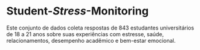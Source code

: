 # Student-_Stress_-Monitoring
Este conjunto de dados coleta respostas de 843 estudantes universitários de 18 a 21 anos sobre suas experiências com estresse, saúde, relacionamentos, desempenho acadêmico e bem-estar emocional. 

